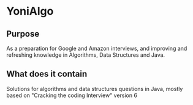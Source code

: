 # YoniAlgo
## Purpose
As a preparation for Google and Amazon interviews, and improving and refreshing knowledge in Algorithms, Data Structures and Java.
## What does it contain
Solutions for algorithms and data structures questions in Java, mostly based on "Cracking the coding Interview" version 6
